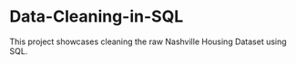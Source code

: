 # Data-Cleaning-in-SQL
This project showcases cleaning the raw Nashville Housing Dataset using SQL.
